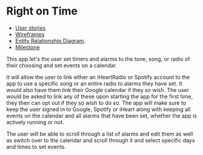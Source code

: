 # Right on Time

* [User stories](docs/user-stories.md)
* [Wireframes](docs/wireframes.md)
* [Entity Relationship Diagram](docs/erd.md).
* [Milestone](docs/milestone-2.md)

This app let's the user set timers and alarms to the tone, song, or radio of their choosing and set events on a calendar. 



It will allow the user to link either an iHeartRadio or Spotify account to the app to use a specific song or an entire radio to alarms they have set. It would also have them link their Google calendar if they so wish. The user would be asked to link any of these upon starting the app for the first time, they then can opt out if they so wish to do so. The app will make sure to keep the user signed in to Google, Spotify or iHeart along with keeping all events on the calendar and all alarms that have been set, whether the app is actively running or not.

The user will be able to scroll through a list of alarms and edit them as well as switch over to the calendar and scroll through it and select specific days and times to set events.

